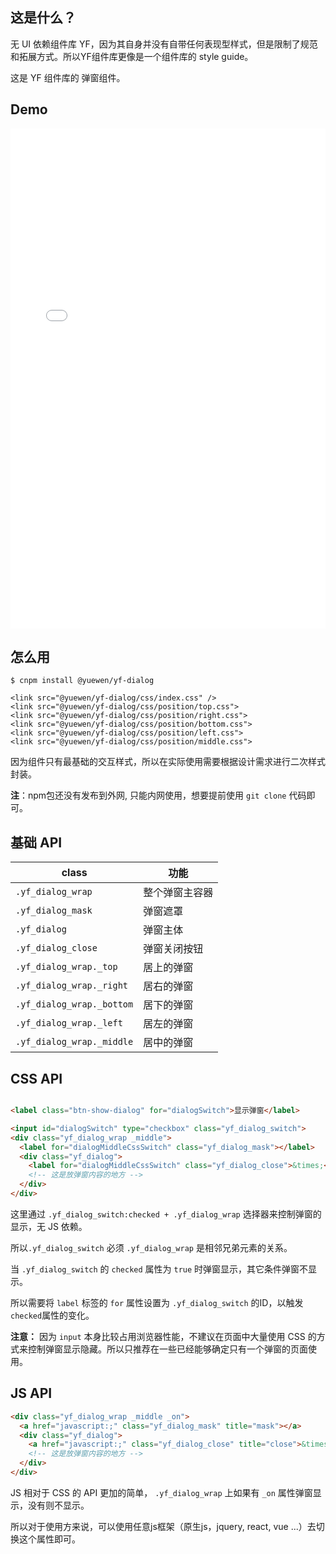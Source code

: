 ## 这是什么？

无 UI 依赖组件库 YF，因为其自身并没有自带任何表现型样式，但是限制了规范和拓展方式。所以YF组件库更像是一个组件库的 style guide。

这是 YF 组件库的 弹窗组件。

## Demo

<iframe frameborder="0" src="./pages/index.html" height="800" width="100%"></iframe>

## 怎么用

```
$ cnpm install @yuewen/yf-dialog
```

```
<link src="@yuewen/yf-dialog/css/index.css" />
<link src="@yuewen/yf-dialog/css/position/top.css">
<link src="@yuewen/yf-dialog/css/position/right.css">
<link src="@yuewen/yf-dialog/css/position/bottom.css">
<link src="@yuewen/yf-dialog/css/position/left.css">
<link src="@yuewen/yf-dialog/css/position/middle.css">
```

因为组件只有最基础的交互样式，所以在实际使用需要根据设计需求进行二次样式封装。

**注**：npm包还没有发布到外网, 只能内网使用，想要提前使用 `git clone` 代码即可。

## 基础 API

| class   |   功能   |
|----------|-------------|
| `.yf_dialog_wrap` |  整个弹窗主容器 |
| `.yf_dialog_mask` | 弹窗遮罩 |
| `.yf_dialog` | 弹窗主体 |
| `.yf_dialog_close` | 弹窗关闭按钮 |
| `.yf_dialog_wrap._top` |  居上的弹窗 |
| `.yf_dialog_wrap._right` |  居右的弹窗 |
| `.yf_dialog_wrap._bottom` |  居下的弹窗 |
| `.yf_dialog_wrap._left` |  居左的弹窗 |
| `.yf_dialog_wrap._middle` |  居中的弹窗 |


## CSS API

```HTML

<label class="btn-show-dialog" for="dialogSwitch">显示弹窗</label>

<input id="dialogSwitch" type="checkbox" class="yf_dialog_switch">
<div class="yf_dialog_wrap _middle">
  <label for="dialogMiddleCssSwitch" class="yf_dialog_mask"></label>
  <div class="yf_dialog">
    <label for="dialogMiddleCssSwitch" class="yf_dialog_close">&times;</label>
    <!-- 这是放弹窗内容的地方 -->
  </div>
</div>
```

这里通过 `.yf_dialog_switch:checked + .yf_dialog_wrap` 选择器来控制弹窗的显示，无 JS 依赖。

所以`.yf_dialog_switch` 必须 `.yf_dialog_wrap` 是相邻兄弟元素的关系。

当 `.yf_dialog_switch` 的 `checked` 属性为 `true` 时弹窗显示，其它条件弹窗不显示。

所以需要将 `label` 标签的 `for` 属性设置为 `.yf_dialog_switch` 的ID，以触发`checked`属性的变化。

**注意：** 因为 `input` 本身比较占用浏览器性能，不建议在页面中大量使用 CSS 的方式来控制弹窗显示隐藏。所以只推荐在一些已经能够确定只有一个弹窗的页面使用。

## JS API

```HTML
<div class="yf_dialog_wrap _middle _on">
  <a href="javascript:;" class="yf_dialog_mask" title="mask"></a>
  <div class="yf_dialog">
    <a href="javascript:;" class="yf_dialog_close" title="close">&times;</a>
    <!-- 这是放弹窗内容的地方 -->
  </div>
</div>
```

JS 相对于 CSS 的 API 更加的简单， `.yf_dialog_wrap` 上如果有 `_on` 属性弹窗显示，没有则不显示。

所以对于使用方来说，可以使用任意js框架（原生js，jquery, react, vue ...）去切换这个属性即可。

